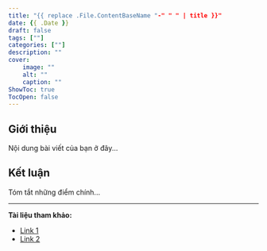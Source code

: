 ```yaml
---
title: "{{ replace .File.ContentBaseName "-" " " | title }}"
date: {{ .Date }}
draft: false
tags: [""]
categories: [""]
description: ""
cover:
    image: ""
    alt: ""
    caption: ""
ShowToc: true
TocOpen: false
---
```


## Giới thiệu

Nội dung bài viết của bạn ở đây...

## Kết luận

Tóm tắt những điểm chính...

---

**Tài liệu tham khảo:**
- [Link 1](https://example.com)
- [Link 2](https://example.com)
